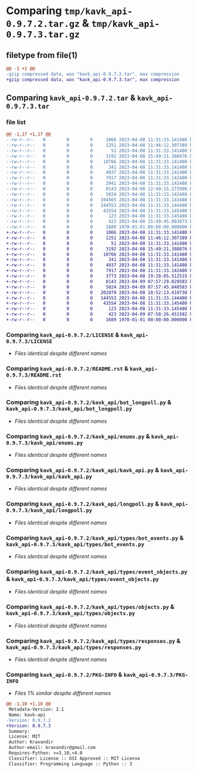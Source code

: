 # Comparing `tmp/kavk_api-0.9.7.2.tar.gz` & `tmp/kavk_api-0.9.7.3.tar.gz`

## filetype from file(1)

```diff
@@ -1 +1 @@
-gzip compressed data, was "kavk_api-0.9.7.2.tar", max compression
+gzip compressed data, was "kavk_api-0.9.7.3.tar", max compression
```

## Comparing `kavk_api-0.9.7.2.tar` & `kavk_api-0.9.7.3.tar`

### file list

```diff
@@ -1,17 +1,17 @@
--rw-r--r--   0        0        0     1066 2023-04-08 11:31:33.141480 kavk_api-0.9.7.2/LICENSE
--rw-r--r--   0        0        0     1251 2023-04-08 11:46:12.307389 kavk_api-0.9.7.2/README.rst
--rw-r--r--   0        0        0       51 2023-04-08 11:31:33.141480 kavk_api-0.9.7.2/kavk_api/__init__.py
--rw-r--r--   0        0        0     3192 2023-04-08 15:49:21.388876 kavk_api-0.9.7.2/kavk_api/bot_longpoll.py
--rw-r--r--   0        0        0    10766 2023-04-08 11:31:33.141480 kavk_api-0.9.7.2/kavk_api/enums.py
--rw-r--r--   0        0        0      341 2023-04-08 11:31:33.141480 kavk_api-0.9.7.2/kavk_api/exceptions.py
--rw-r--r--   0        0        0     4037 2023-04-08 11:31:33.141480 kavk_api-0.9.7.2/kavk_api/kavk_api.py
--rw-r--r--   0        0        0     7917 2023-04-08 11:31:33.142480 kavk_api-0.9.7.2/kavk_api/longpoll.py
--rw-r--r--   0        0        0     2941 2023-04-08 11:31:33.142480 kavk_api-0.9.7.2/kavk_api/types/base.py
--rw-r--r--   0        0        0     8143 2023-04-08 12:49:15.273996 kavk_api-0.9.7.2/kavk_api/types/bot_events.py
--rw-r--r--   0        0        0     5024 2023-04-08 11:31:33.142480 kavk_api-0.9.7.2/kavk_api/types/event_objects.py
--rw-r--r--   0        0        0   194565 2023-04-08 11:31:33.143480 kavk_api-0.9.7.2/kavk_api/types/methods.py
--rw-r--r--   0        0        0   144553 2023-04-08 11:31:33.144480 kavk_api-0.9.7.2/kavk_api/types/objects.py
--rw-r--r--   0        0        0    43554 2023-04-08 11:31:33.145480 kavk_api-0.9.7.2/kavk_api/types/responses.py
--rw-r--r--   0        0        0      123 2023-04-08 11:31:33.145480 kavk_api-0.9.7.2/kavk_api/utils.py
--rw-r--r--   0        0        0      423 2023-04-08 15:49:45.003873 kavk_api-0.9.7.2/pyproject.toml
--rw-r--r--   0        0        0     1689 1970-01-01 00:00:00.000000 kavk_api-0.9.7.2/PKG-INFO
+-rw-r--r--   0        0        0     1066 2023-04-08 11:31:33.141480 kavk_api-0.9.7.3/LICENSE
+-rw-r--r--   0        0        0     1251 2023-04-08 11:46:12.307389 kavk_api-0.9.7.3/README.rst
+-rw-r--r--   0        0        0       51 2023-04-08 11:31:33.141480 kavk_api-0.9.7.3/kavk_api/__init__.py
+-rw-r--r--   0        0        0     3192 2023-04-08 15:49:21.388876 kavk_api-0.9.7.3/kavk_api/bot_longpoll.py
+-rw-r--r--   0        0        0    10766 2023-04-08 11:31:33.141480 kavk_api-0.9.7.3/kavk_api/enums.py
+-rw-r--r--   0        0        0      341 2023-04-08 11:31:33.141480 kavk_api-0.9.7.3/kavk_api/exceptions.py
+-rw-r--r--   0        0        0     4037 2023-04-08 11:31:33.141480 kavk_api-0.9.7.3/kavk_api/kavk_api.py
+-rw-r--r--   0        0        0     7917 2023-04-08 11:31:33.142480 kavk_api-0.9.7.3/kavk_api/longpoll.py
+-rw-r--r--   0        0        0     3773 2023-04-08 19:28:05.512515 kavk_api-0.9.7.3/kavk_api/types/base.py
+-rw-r--r--   0        0        0     8143 2023-04-09 07:57:29.029583 kavk_api-0.9.7.3/kavk_api/types/bot_events.py
+-rw-r--r--   0        0        0     5024 2023-04-09 07:57:45.848583 kavk_api-0.9.7.3/kavk_api/types/event_objects.py
+-rw-r--r--   0        0        0   202079 2023-04-08 18:52:13.418738 kavk_api-0.9.7.3/kavk_api/types/methods.py
+-rw-r--r--   0        0        0   144553 2023-04-08 11:31:33.144480 kavk_api-0.9.7.3/kavk_api/types/objects.py
+-rw-r--r--   0        0        0    43554 2023-04-08 11:31:33.145480 kavk_api-0.9.7.3/kavk_api/types/responses.py
+-rw-r--r--   0        0        0      123 2023-04-08 11:31:33.145480 kavk_api-0.9.7.3/kavk_api/utils.py
+-rw-r--r--   0        0        0      423 2023-04-09 07:58:26.451582 kavk_api-0.9.7.3/pyproject.toml
+-rw-r--r--   0        0        0     1689 1970-01-01 00:00:00.000000 kavk_api-0.9.7.3/PKG-INFO
```

### Comparing `kavk_api-0.9.7.2/LICENSE` & `kavk_api-0.9.7.3/LICENSE`

 * *Files identical despite different names*

### Comparing `kavk_api-0.9.7.2/README.rst` & `kavk_api-0.9.7.3/README.rst`

 * *Files identical despite different names*

### Comparing `kavk_api-0.9.7.2/kavk_api/bot_longpoll.py` & `kavk_api-0.9.7.3/kavk_api/bot_longpoll.py`

 * *Files identical despite different names*

### Comparing `kavk_api-0.9.7.2/kavk_api/enums.py` & `kavk_api-0.9.7.3/kavk_api/enums.py`

 * *Files identical despite different names*

### Comparing `kavk_api-0.9.7.2/kavk_api/kavk_api.py` & `kavk_api-0.9.7.3/kavk_api/kavk_api.py`

 * *Files identical despite different names*

### Comparing `kavk_api-0.9.7.2/kavk_api/longpoll.py` & `kavk_api-0.9.7.3/kavk_api/longpoll.py`

 * *Files identical despite different names*

### Comparing `kavk_api-0.9.7.2/kavk_api/types/bot_events.py` & `kavk_api-0.9.7.3/kavk_api/types/bot_events.py`

 * *Files identical despite different names*

### Comparing `kavk_api-0.9.7.2/kavk_api/types/event_objects.py` & `kavk_api-0.9.7.3/kavk_api/types/event_objects.py`

 * *Files identical despite different names*

### Comparing `kavk_api-0.9.7.2/kavk_api/types/objects.py` & `kavk_api-0.9.7.3/kavk_api/types/objects.py`

 * *Files identical despite different names*

### Comparing `kavk_api-0.9.7.2/kavk_api/types/responses.py` & `kavk_api-0.9.7.3/kavk_api/types/responses.py`

 * *Files identical despite different names*

### Comparing `kavk_api-0.9.7.2/PKG-INFO` & `kavk_api-0.9.7.3/PKG-INFO`

 * *Files 1% similar despite different names*

```diff
@@ -1,10 +1,10 @@
 Metadata-Version: 2.1
 Name: kavk-api
-Version: 0.9.7.2
+Version: 0.9.7.3
 Summary: 
 License: MIT
 Author: Kravandir
 Author-email: kravandir@gmail.com
 Requires-Python: >=3.10,<4.0
 Classifier: License :: OSI Approved :: MIT License
 Classifier: Programming Language :: Python :: 3
```

